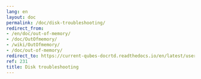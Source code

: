 ```yaml
---
lang: en
layout: doc
permalink: /doc/disk-troubleshooting/
redirect_from:
- /en/doc/out-of-memory/
- /doc/OutOfmemory/
- /wiki/OutOfmemory/
- /doc/out-of-memory/
redirect_to: https://current-qubes-docrtd.readthedocs.io/en/latest/user/troubleshooting/disk-troubleshooting.html
ref: 231
title: Disk troubleshooting
---
```

